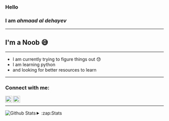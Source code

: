 ### Hello <br> 
### I am  _ahmaad al dehayev_
---

## I'm a Noob 😅
---
- I am currently trying to figure things out 😓
- I am learning python
-  and looking for better resources to learn
---

### Connect with me:
[<img align="left" alt="dehayev | Instagram" width="22px" src="https://cdn.jsdelivr.net/npm/simple-icons@v3/icons/instagram.svg" />][instagram]
[<img align="left" alt="codeSTACKr | LinkedIn" width="22px" src="https://cdn.jsdelivr.net/npm/simple-icons@v3/icons/facebook.svg" />][facebook]

<br />

---
<img align="left" alt="Github Stats" src="https://github-readme-stats.codestackr.vercel.app/api?username=dehayev&show_icons=true&hide_border=true" />


[instagram]: https://instagram.com/dehayev
[facebook]: https://www.facebook.com/dehayev.me/

<details>
  <summary>:zap:Stats</summary>

  <img align="left" alt="stats of dehayev" src="https://github-readme-stats.codestackr.vercel.app/api?username=dehayev&show_icons=true&hide_border=true" />

</details>
